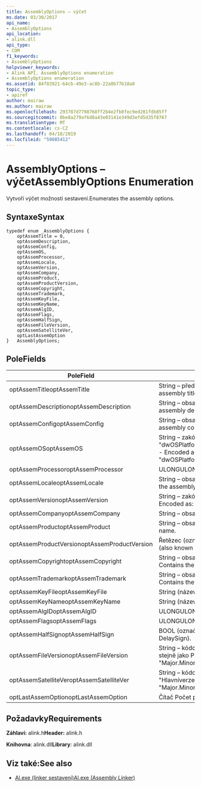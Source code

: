 ```yaml
---
title: AssemblyOptions – výčet
ms.date: 03/30/2017
api_name:
- AssemblyOptions
api_location:
- alink.dll
api_type:
- COM
f1_keywords:
- AssemblyOptions
helpviewer_keywords:
- Alink API, AssemblyOptions enumeration
- AssemblyOptions enumeration
ms.assetid: 84f83921-64cb-49e3-ac8b-22a0b77b18a8
topic_type:
- apiref
author: mairaw
ms.author: mairaw
ms.openlocfilehash: 293787d7798768ff2b4e2fb8fec9ed201fdb85ff
ms.sourcegitcommit: 0be8a279af6d8a43e03141e349d3efd5d35f8767
ms.translationtype: MT
ms.contentlocale: cs-CZ
ms.lasthandoff: 04/18/2019
ms.locfileid: "59085412"
---
```

# <a name="assemblyoptions-enumeration"></a><span data-ttu-id="2bd0a-102">AssemblyOptions – výčet</span><span class="sxs-lookup"><span data-stu-id="2bd0a-102">AssemblyOptions Enumeration</span></span>
<span data-ttu-id="2bd0a-103">Vytvoří výčet možností sestavení.</span><span class="sxs-lookup"><span data-stu-id="2bd0a-103">Enumerates the assembly options.</span></span>  
  
## <a name="syntax"></a><span data-ttu-id="2bd0a-104">Syntaxe</span><span class="sxs-lookup"><span data-stu-id="2bd0a-104">Syntax</span></span>  
  
```  
typedef enum _AssemblyOptions {  
    optAssemTitle = 0,  
    optAssemDescription,  
    optAssemConfig,  
    optAssemOS,  
    optAssemProcessor,  
    optAssemLocale,  
    optAssemVersion,  
    optAssemCompany,  
    optAssemProduct,  
    optAssemProductVersion,  
    optAssemCopyright,  
    optAssemTrademark,  
    optAssemKeyFile,  
    optAssemKeyName,  
    optAssemAlgID,  
    optAssemFlags,  
    optAssemHalfSign,  
    optAssemFileVersion,  
    optAssemSatelliteVer,  
    optLastAssemOption  
}   AssemblyOptions;  
```  
  
## <a name="fields"></a><span data-ttu-id="2bd0a-105">Pole</span><span class="sxs-lookup"><span data-stu-id="2bd0a-105">Fields</span></span>  
  
|<span data-ttu-id="2bd0a-106">Pole</span><span class="sxs-lookup"><span data-stu-id="2bd0a-106">Field</span></span>|<span data-ttu-id="2bd0a-107">Popis</span><span class="sxs-lookup"><span data-stu-id="2bd0a-107">Description</span></span>|  
|-----------|-----------------|  
|<span data-ttu-id="2bd0a-108">optAssemTitle</span><span class="sxs-lookup"><span data-stu-id="2bd0a-108">optAssemTitle</span></span>|<span data-ttu-id="2bd0a-109">String – představuje název sestavení.</span><span class="sxs-lookup"><span data-stu-id="2bd0a-109">String - Represents the assembly title.</span></span>|  
|<span data-ttu-id="2bd0a-110">optAssemDescription</span><span class="sxs-lookup"><span data-stu-id="2bd0a-110">optAssemDescription</span></span>|<span data-ttu-id="2bd0a-111">String – obsahuje popis sestavení.</span><span class="sxs-lookup"><span data-stu-id="2bd0a-111">String - Contains the assembly description.</span></span>|  
|<span data-ttu-id="2bd0a-112">optAssemConfig</span><span class="sxs-lookup"><span data-stu-id="2bd0a-112">optAssemConfig</span></span>|<span data-ttu-id="2bd0a-113">String – obsahuje konfiguraci sestavení.</span><span class="sxs-lookup"><span data-stu-id="2bd0a-113">String - Contains the assembly configuration.</span></span>|  
|<span data-ttu-id="2bd0a-114">optAssemOS</span><span class="sxs-lookup"><span data-stu-id="2bd0a-114">optAssemOS</span></span>|<span data-ttu-id="2bd0a-115">String – zakódován jako: "dwOSPlatformId.dwOSMajorVersion.dwOSMinorVersion".</span><span class="sxs-lookup"><span data-stu-id="2bd0a-115">String - Encoded as: "dwOSPlatformId.dwOSMajorVersion.dwOSMinorVersion".</span></span>|  
|<span data-ttu-id="2bd0a-116">optAssemProcessor</span><span class="sxs-lookup"><span data-stu-id="2bd0a-116">optAssemProcessor</span></span>|<span data-ttu-id="2bd0a-117">ULONG</span><span class="sxs-lookup"><span data-stu-id="2bd0a-117">ULONG</span></span>|  
|<span data-ttu-id="2bd0a-118">optAssemLocale</span><span class="sxs-lookup"><span data-stu-id="2bd0a-118">optAssemLocale</span></span>|<span data-ttu-id="2bd0a-119">String – obsahuje národní prostředí sestavení.</span><span class="sxs-lookup"><span data-stu-id="2bd0a-119">String - Contains the assembly locale.</span></span>|  
|<span data-ttu-id="2bd0a-120">optAssemVersion</span><span class="sxs-lookup"><span data-stu-id="2bd0a-120">optAssemVersion</span></span>|<span data-ttu-id="2bd0a-121">String – zakódován jako: "Major.Minor.Build.Revision".</span><span class="sxs-lookup"><span data-stu-id="2bd0a-121">String - Encoded as: "Major.Minor.Build.Revision".</span></span>|  
|<span data-ttu-id="2bd0a-122">optAssemCompany</span><span class="sxs-lookup"><span data-stu-id="2bd0a-122">optAssemCompany</span></span>|<span data-ttu-id="2bd0a-123">String – obsahuje společnosti.</span><span class="sxs-lookup"><span data-stu-id="2bd0a-123">String - Contains the company.</span></span>|  
|<span data-ttu-id="2bd0a-124">optAssemProduct</span><span class="sxs-lookup"><span data-stu-id="2bd0a-124">optAssemProduct</span></span>|<span data-ttu-id="2bd0a-125">String – obsahuje název produktu.</span><span class="sxs-lookup"><span data-stu-id="2bd0a-125">String - Contains the product name.</span></span>|  
|<span data-ttu-id="2bd0a-126">optAssemProductVersion</span><span class="sxs-lookup"><span data-stu-id="2bd0a-126">optAssemProductVersion</span></span>|<span data-ttu-id="2bd0a-127">Řetězec (označované také jako InformationalVersion).</span><span class="sxs-lookup"><span data-stu-id="2bd0a-127">String (also known as InformationalVersion).</span></span>|  
|<span data-ttu-id="2bd0a-128">optAssemCopyright</span><span class="sxs-lookup"><span data-stu-id="2bd0a-128">optAssemCopyright</span></span>|<span data-ttu-id="2bd0a-129">String – obsahuje informace o autorských právech.</span><span class="sxs-lookup"><span data-stu-id="2bd0a-129">String - Contains the copyright information.</span></span>|  
|<span data-ttu-id="2bd0a-130">optAssemTrademark</span><span class="sxs-lookup"><span data-stu-id="2bd0a-130">optAssemTrademark</span></span>|<span data-ttu-id="2bd0a-131">String – obsahuje informace o ochranných známkách.</span><span class="sxs-lookup"><span data-stu-id="2bd0a-131">String - Contains the trademark information.</span></span>|  
|<span data-ttu-id="2bd0a-132">optAssemKeyFile</span><span class="sxs-lookup"><span data-stu-id="2bd0a-132">optAssemKeyFile</span></span>|<span data-ttu-id="2bd0a-133">String (název souboru).</span><span class="sxs-lookup"><span data-stu-id="2bd0a-133">String (file name).</span></span>|  
|<span data-ttu-id="2bd0a-134">optAssemKeyName</span><span class="sxs-lookup"><span data-stu-id="2bd0a-134">optAssemKeyName</span></span>|<span data-ttu-id="2bd0a-135">String (název klíče).</span><span class="sxs-lookup"><span data-stu-id="2bd0a-135">String (The key name).</span></span>|  
|<span data-ttu-id="2bd0a-136">optAssemAlgID</span><span class="sxs-lookup"><span data-stu-id="2bd0a-136">optAssemAlgID</span></span>|<span data-ttu-id="2bd0a-137">ULONG</span><span class="sxs-lookup"><span data-stu-id="2bd0a-137">ULONG</span></span>|  
|<span data-ttu-id="2bd0a-138">optAssemFlags</span><span class="sxs-lookup"><span data-stu-id="2bd0a-138">optAssemFlags</span></span>|<span data-ttu-id="2bd0a-139">ULONG</span><span class="sxs-lookup"><span data-stu-id="2bd0a-139">ULONG</span></span>|  
|<span data-ttu-id="2bd0a-140">optAssemHalfSign</span><span class="sxs-lookup"><span data-stu-id="2bd0a-140">optAssemHalfSign</span></span>|<span data-ttu-id="2bd0a-141">BOOL (označované také jako DelaySign).</span><span class="sxs-lookup"><span data-stu-id="2bd0a-141">Bool (Also known as DelaySign).</span></span>|  
|<span data-ttu-id="2bd0a-142">optAssemFileVersion</span><span class="sxs-lookup"><span data-stu-id="2bd0a-142">optAssemFileVersion</span></span>|<span data-ttu-id="2bd0a-143">String – kódovaný jako "Hlavníverze.podverze.Build.revize" – stejně jako ProductVersion.</span><span class="sxs-lookup"><span data-stu-id="2bd0a-143">String - Encoded as "Major.Minor.Build.Revision"--same as ProductVersion.</span></span>|  
|<span data-ttu-id="2bd0a-144">optAssemSatelliteVer</span><span class="sxs-lookup"><span data-stu-id="2bd0a-144">optAssemSatelliteVer</span></span>|<span data-ttu-id="2bd0a-145">String – kódovaný jako "Hlavníverze.podverze.Build.revize".</span><span class="sxs-lookup"><span data-stu-id="2bd0a-145">String - Encoded as "Major.Minor.Build.Revision".</span></span>|  
|<span data-ttu-id="2bd0a-146">optLastAssemOption</span><span class="sxs-lookup"><span data-stu-id="2bd0a-146">optLastAssemOption</span></span>|<span data-ttu-id="2bd0a-147">Čítač Počet prvků.</span><span class="sxs-lookup"><span data-stu-id="2bd0a-147">A counter of the number of elements.</span></span>|  
  
## <a name="requirements"></a><span data-ttu-id="2bd0a-148">Požadavky</span><span class="sxs-lookup"><span data-stu-id="2bd0a-148">Requirements</span></span>  
 <span data-ttu-id="2bd0a-149">**Záhlaví:** alink.h</span><span class="sxs-lookup"><span data-stu-id="2bd0a-149">**Header:** alink.h</span></span>  
  
 <span data-ttu-id="2bd0a-150">**Knihovna**: alink.dll</span><span class="sxs-lookup"><span data-stu-id="2bd0a-150">**Library**: alink.dll</span></span>  
  
## <a name="see-also"></a><span data-ttu-id="2bd0a-151">Viz také:</span><span class="sxs-lookup"><span data-stu-id="2bd0a-151">See also</span></span>

- [<span data-ttu-id="2bd0a-152">Al.exe (linker sestavení)</span><span class="sxs-lookup"><span data-stu-id="2bd0a-152">Al.exe (Assembly Linker)</span></span>](../../../../docs/framework/tools/al-exe-assembly-linker.md)
